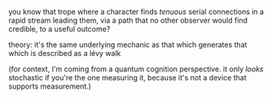you know that trope where a character finds *tenuous* serial connections in a rapid stream leading them, via a path that no other observer would find credible, to a useful outcome?

theory: it's the same underlying mechanic as that which generates that which is described as a lévy walk

(for context, I'm coming from a quantum cognition perspective. it only *looks* stochastic if you're the one measuring it, because it's not a device that supports measurement.)

